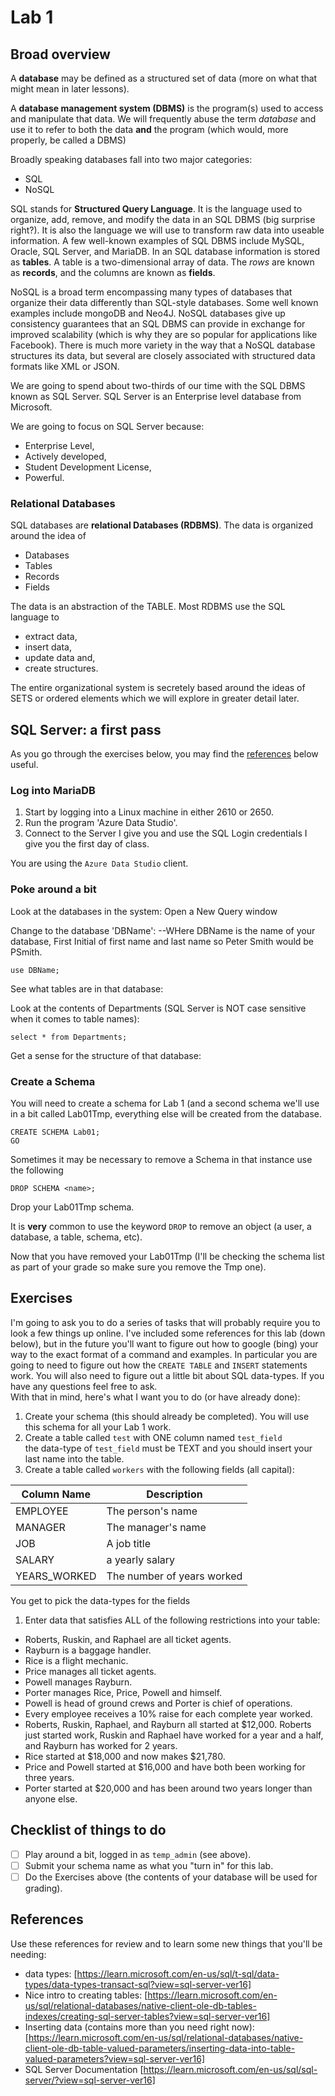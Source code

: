 # Lab 1

## Broad overview

A **database** may be defined as a structured set of data (more on what that might mean in later lessons).  

A **database management system (DBMS)** is the program(s) used to access and manipulate that data.  We will frequently abuse the term *database* and use it to refer to both the data **and** the program (which would, more properly, be called a DBMS)

Broadly speaking databases fall into two major categories:
  * SQL
  * NoSQL
  
SQL stands for **Structured Query Language**.  It is the language used to organize, add, remove, and modify the data in an SQL DBMS (big surprise right?).  It is also the language we will use to transform raw data into useable information.  A few well-known examples of SQL DBMS include MySQL, Oracle, SQL Server, and MariaDB.  In an SQL database information is stored as **tables**.  A table is a two-dimensional array of data.  The *rows* are known as **records**, and the columns are known as **fields**.

NoSQL is a broad term encompassing many types of databases that organize their data differently than SQL-style databases.  Some well known examples include mongoDB and Neo4J.  NoSQL databases give up consistency guarantees that an SQL DBMS can provide in exchange for improved scalability (which is why they are so popular for applications like Facebook).  There is much more variety in the way that a NoSQL database structures its data, but several are closely associated with structured data formats like XML or JSON.  

We are going to spend about two-thirds of our time with the SQL DBMS known as SQL Server.  SQL Server is an Enterprise level database from Microsoft.

We are going to focus on SQL Server because:

  * Enterprise Level, 
  * Actively developed, 
  * Student Development License,
  * Powerful.  

### Relational Databases

SQL databases are **relational Databases (RDBMS)**.  The data is organized around the idea of

* Databases
* Tables
* Records
* Fields

The data is an abstraction of the TABLE.  Most RDBMS use the SQL language to 

* extract data, 
* insert data, 
* update data and,
* create structures.

The entire organizational system is secretely based around the ideas of SETS or ordered elements which we will explore in greater detail later.

## SQL Server: a first pass

As you go through the exercises below, you may find the [references](#references) below useful.

### Log into MariaDB

1. Start by logging into a Linux machine in either 2610 or 2650.
2. Run the program 'Azure Data Studio'.
3. Connect to the Server I give you and use the SQL Login credentials I give you the first day of class.

You are using the `Azure Data Studio` client.  

### Poke around a bit

Look at the databases in the system:
Open a New Query window 

Change to the database 'DBName':
--WHere DBName is the name of your database, First Initial of first name and last name so Peter Smith would be PSmith.

```
use DBName;
```

See what tables are in that database:

Look at the contents of Departments (SQL Server is NOT case sensitive when it comes to table names):

```
select * from Departments;
```

Get a sense for the structure of that database:


### Create a Schema

You will need to create a schema for Lab 1 (and a second schema we'll use in a bit called Lab01Tmp, everything else will be created from the database.

```
CREATE SCHEMA Lab01;  
GO
```

Sometimes it may be necessary to remove a Schema in that instance use the following

```
DROP SCHEMA <name>;
```
Drop your Lab01Tmp schema.

It is **very** common to use the keyword `DROP` to remove an object (a user, a database, a table, schema, etc).

Now that you have removed your Lab01Tmp (I'll be checking the schema list as part of your grade so make sure you remove the Tmp one).

## Exercises

I'm going to ask you to do a series of tasks that will probably require you to look a few things up
online. I've included some references for this lab (down below), but in the future you'll want to figure out
how to google (bing) your way to the exact format of a command and examples. In particular you are going to need to figure out how the `CREATE TABLE` and `INSERT` statements work.  You will also need to figure out a little bit about SQL data-types.  If you have any questions feel free to ask.  
With that in mind, here's what I
want you to do (or have already done):

1. Create your schema (this should already be completed).  You will use this schema for all your Lab 1 work.
1. Create a table called `test` with ONE column named `test_field`<BR>the data-type of `test_field` must be TEXT and you should insert your last name into the table.
1. Create a table called `workers` with the following fields (all capital):

Column Name | Description
------------|--------------
EMPLOYEE    | The person's name
MANAGER     | The manager's name
JOB         | A job title
SALARY      | a yearly salary
YEARS_WORKED| The number of years worked

You get to pick the data-types for the fields

1. Enter data that satisfies ALL of the following restrictions into your table:
  *  Roberts, Ruskin, and Raphael are all ticket agents.
  *  Rayburn is a baggage handler.
  *  Rice is a flight mechanic.
  *  Price manages all ticket agents.
  *  Powell manages Rayburn.
  *  Porter manages Rice, Price, Powell and himself.
  *  Powell is head of ground crews and Porter is chief of operations.
  *  Every employee receives a 10% raise for each complete year worked.
  *  Roberts, Ruskin, Raphael, and Rayburn all started at $12,000. Roberts just started work, Ruskin
and Raphael have worked for a year and a half, and Rayburn has worked for 2 years.
  *  Rice started at $18,000 and now makes $21,780.
  *  Price and Powell started at $16,000 and have both been working for three years.
  *  Porter started at $20,000 and has been around two years longer than anyone else.

## Checklist of things to do

* [ ] Play around a bit, logged in as `temp_admin` (see above).
* [ ] Submit your schema name as what you "turn in" for this lab.
* [ ] Do the Exercises above (the contents of your database will be used for grading).

## References

Use these references for review and to learn some new things that you'll be needing:

  * data types:
    [https://learn.microsoft.com/en-us/sql/t-sql/data-types/data-types-transact-sql?view=sql-server-ver16]
  * Nice intro to creating tables:
    [https://learn.microsoft.com/en-us/sql/relational-databases/native-client-ole-db-tables-indexes/creating-sql-server-tables?view=sql-server-ver16]
  * Inserting data (contains more than you need right now):
    [https://learn.microsoft.com/en-us/sql/relational-databases/native-client-ole-db-table-valued-parameters/inserting-data-into-table-valued-parameters?view=sql-server-ver16]
  * SQL Server Documentation
    [https://learn.microsoft.com/en-us/sql/sql-server/?view=sql-server-ver16]

